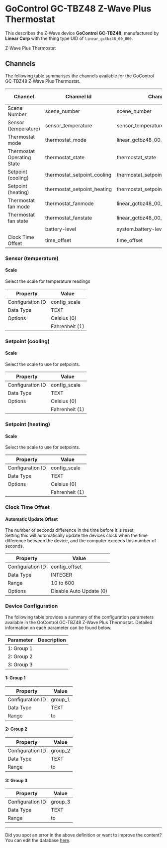 
# GoControl GC-TBZ48 Z-Wave Plus Thermostat

This describes the Z-Wave device **GoControl GC-TBZ48**, manufactured by **Linear Corp** with the thing type UID of ```linear_gctbz48_00_000```. 

Z-Wave Plus Thermostat

## Channels
The following table summarises the channels available for the GoControl GC-TBZ48 Z-Wave Plus Thermostat.

| Channel | Channel Id | Channel Type UID | Category | Item Type |
|---------|------------|------------------|----------|-----------|
| Scene Number | scene_number | scene_number |  | Number |
| Sensor (temperature) | sensor_temperature | sensor_temperature | Temperature | Number |
| Thermostat mode | thermostat_mode | linear_gctbz48_00_000_thermostat_mode | Temperature | Number |
| Thermostat Operating State | thermostat_state | thermostat_state | Temperature | Number |
| Setpoint (cooling) | thermostat_setpoint_cooling | thermostat_setpoint | Temperature | Number |
| Setpoint (heating) | thermostat_setpoint_heating | thermostat_setpoint | Temperature | Number |
| Thermostat fan mode | thermostat_fanmode | linear_gctbz48_00_000_thermostat_fanmode | Temperature | Number |
| Thermostat fan state | thermostat_fanstate | linear_gctbz48_00_000_thermostat_fanstate | Temperature | Number |
|  | battery-level | system.battery-level |  |  |
| Clock Time Offset | time_offset | time_offset | Temperature | Number |



### Sensor (temperature)

#### Scale

Select the scale for temperature readings


| Property         | Value    |
|------------------|----------|
| Configuration ID | config_scale |
| Data Type        | TEXT || Default Value | 0 |
| Options | Celsius (0) |
|  | Fahrenheit (1) |





### Setpoint (cooling)

#### Scale

Select the scale to use for setpoints.


| Property         | Value    |
|------------------|----------|
| Configuration ID | config_scale |
| Data Type        | TEXT || Default Value | 0 |
| Options | Celsius (0) |
|  | Fahrenheit (1) |





### Setpoint (heating)

#### Scale

Select the scale to use for setpoints.


| Property         | Value    |
|------------------|----------|
| Configuration ID | config_scale |
| Data Type        | TEXT || Default Value | 0 |
| Options | Celsius (0) |
|  | Fahrenheit (1) |





### Clock Time Offset

#### Automatic Update Offset

The number of seconds difference in the time before it is reset  
Setting this will automatically update the devices clock when the time difference between the device, and the computer exceeds this number of seconds.


| Property         | Value    |
|------------------|----------|
| Configuration ID | config_offset |
| Data Type        | INTEGER |
| Range | 10 to 600 || Default Value | 60 |
| Options | Disable Auto Update (0) |






### Device Configuration
The following table provides a summary of the configuration parameters available in the GoControl GC-TBZ48 Z-Wave Plus Thermostat.
Detailed information on each parameter can be found below.

| Parameter   | Description |
|-------------|-------------|
| 1: Group 1 |  |
| 2: Group 2 |  |
| 3: Group 3 |  |




#### 1: Group 1




| Property         | Value    |
|------------------|----------|
| Configuration ID | group_1 |
| Data Type        | TEXT |
| Range |  to  |






#### 2: Group 2




| Property         | Value    |
|------------------|----------|
| Configuration ID | group_2 |
| Data Type        | TEXT |
| Range |  to  |






#### 3: Group 3




| Property         | Value    |
|------------------|----------|
| Configuration ID | group_3 |
| Data Type        | TEXT |
| Range |  to  |






---

Did you spot an error in the above definition or want to improve the content?
You can edit the database [here](http://www.cd-jackson.com/index.php/zwave/zwave-device-database/zwave-device-list/devicesummary/622).

